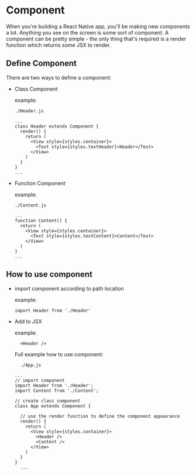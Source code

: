 # Component

When you're building a React Native app, you'll be making new components a lot. Anything you see on the screen is some sort of component. A component can be pretty simple - the only thing that's required is a render function which returns some JSX to render.

## Define Component

There are two ways to define a component:

- Class Component

  example:
  ```
  ./Header.js
  
  ...
  class Header extends Component {
    render() {
      return (
        <View style={styles.container}>
          <Text style={styles.textHeader}>Header</Text>
        </View>
      )
    }
  }
  ...
  ```

- Function Component

  example:
  ```
  ./Content.js
  
  ...
  function Content() {
    return (
      <View style={styles.container}>
        <Text style={styles.textContent}>Content</Text>
      </View>
    )
  }
  ...
  ```
  
## How to use component

  - import component according to path location
 
    example:
    ```
    import Header from './Header'
    ```
  
  - Add to JSX
  
  	example:
    ```
	  <Header />
    ```
    
    Full example how to use component:
    ```
	  ./App.js
    
    ...
    // import component
    import Header from './Header';
    import Content from './Content';

    // create class component
    class App extends Component {

      // use the render function to define the component appearance
      render() {
        return (
          <View style={styles.container}>
            <Header />
            <Content />
          </View>
        )
      }
    }
	  ...
    ```
